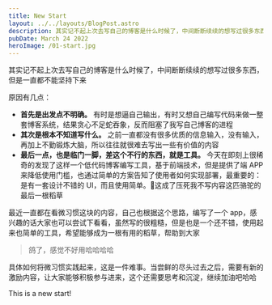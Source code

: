 ```yaml
---
title: New Start
layout: ../../layouts/BlogPost.astro
description: 其实记不起上次去写自己的博客是什么时候了，中间断断续续的想写过很多东西，但是一直都不能坚持下来
pubDate: March 24 2022
heroImage: /01-start.jpg
---
```

其实记不起上次去写自己的博客是什么时候了，中间断断续续的想写过很多东西，但是一直都不能坚持下来

<!-- more -->

原因有几点：

* **首先是出发点不明确。** 有时是想逼自己输出，有时又想自己编写代码来做一整套博客系统，结果贪心不足蛇吞象，反而阻塞了我写自己博客的进程
* **其次是根本不知道写什么。** 之前一直都没有很多优质的信息输入，没有输入，再加上不勤锻炼大脑，所以往往就很难去写出一些有价值的内容
* **最后一点，也是临门一脚，差这个不行的东西，就是工具。** 今天在即刻上很稀奇的发现了这样一个低代码博客编写工具，基于前端技术，但是提供了端 APP 来降低使用门槛，也通过简单的方案告知了使用者如何实现部署，最重要的：是有一套设计不错的 UI，而且使用简单。这成了压死我不写内容这匹骆驼的最后一根稻草

最近一直都在看微习惯这块的内容，自己也根据这个思路，编写了一个 app，感兴趣的话大家也可以尝试下看看，虽然写的很粗糙，但是也是一个还不错，使用起来也简单的工具，希望能够成为一根有用的稻草，帮助到大家

> 鸽了，感觉不好用哈哈哈哈

具体如何将微习惯实践起来，这是一件难事。当尝鲜的尽头过去之后，需要有新的激励内容，让大家能够积极参与进来，这个还需要思考和沉淀，继续加油吧哈哈

This is a new start!